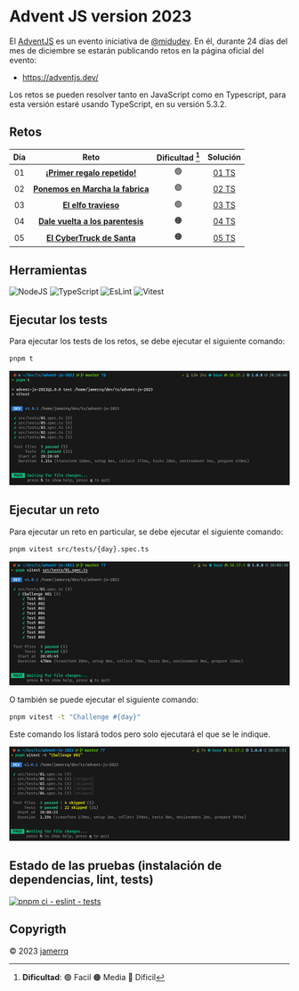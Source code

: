 # Advent JS version 2023

El [AdventJS](https://adventjs.dev/) es un evento iniciativa de
[@midudev](https://midu.dev/). En él, durante 24 días del mes de diciembre se
estarán publicando retos en la página oficial del evento:

- https://adventjs.dev/

Los retos se pueden resolver tanto en JavaScript como en Typescript, para esta
versión estaré usando TypeScript, en su versión 5.3.2.

## Retos

| Día |                                     Reto                                      | Dificultad [^1]  |                                Solución                                 |
| :-: | :---------------------------------------------------------------------------: | :--------: | :---------------------------------------------------------------------: |
| 01  |   [**¡Primer regalo repetido!**](https://adventjs.dev/es/challenges/2023/1)   |     🟢     | [01 TS](./src/challenges/01.ts) |
| 02  | [**Ponemos en Marcha la fabrica**](https://adventjs.dev/es/challenges/2023/2) |     🟢     | [02 TS](./src/challenges/02.ts) |
| 03  |       [**El elfo travieso**](https://adventjs.dev/es/challenges/2023/3)       |     🟢     | [03 TS](./src/challenges/03.ts) |
| 04  | [**Dale vuelta a los parentesis**](https://adventjs.dev/es/challenges/2023/4) |     🟠     | [04 TS](./src/challenges/04.ts) |
| 05  | [**El CyberTruck de Santa**](https://adventjs.dev/es/challenges/2023/5) |     🟠     | [05 TS](./src/challenges/05.ts) |

## Herramientas

![NodeJS](https://img.shields.io/badge/-NodeJS-339933?style=flat-square&logo=node.js&logoColor=white)
![TypeScript](https://img.shields.io/badge/-TypeScript-007ACC?style=flat-square&logo=typescript&logoColor=white)
![EsLint](https://img.shields.io/badge/-EsLint-4B32C3?style=flat-square&logo=eslint&logoColor=white)
![Vitest](https://img.shields.io/badge/-Vitest-ADD467?style=flat-square&logo=vitest&logoColor=white)

## Ejecutar los tests

Para ejecutar los tests de los retos, se debe ejecutar el siguiente comando:

```bash
pnpm t
```
![Alt text](lib/image-2.png)

## Ejecutar un reto

Para ejecutar un reto en particular, se debe ejecutar el siguiente comando:

```bash
pnpm vitest src/tests/{day}.spec.ts
```
![Alt text](lib/image-1.png)

O también se puede ejecutar el siguiente comando:

```bash
pnpm vitest -t "Challenge #{day}"
```
Este comando los listará todos pero solo ejecutará el que se le indique.

![Alt text](lib/image.png)

## Estado de las pruebas (instalación de dependencias, lint, tests)

[![pnpm ci - eslint - tests](https://github.com/jamerrq/advent-js-2023/actions/workflows/ci-eslint-tests.yml/badge.svg)](https://github.com/jamerrq/advent-js-2023/actions/workflows/ci-eslint-tests.yml)

## Copyrigth

© 2023 [jamerrq](https://github.com/jamerrq)

[^1]: **Dificultad**: 🟢 Facil 🟠 Media 🔴 Dificil
